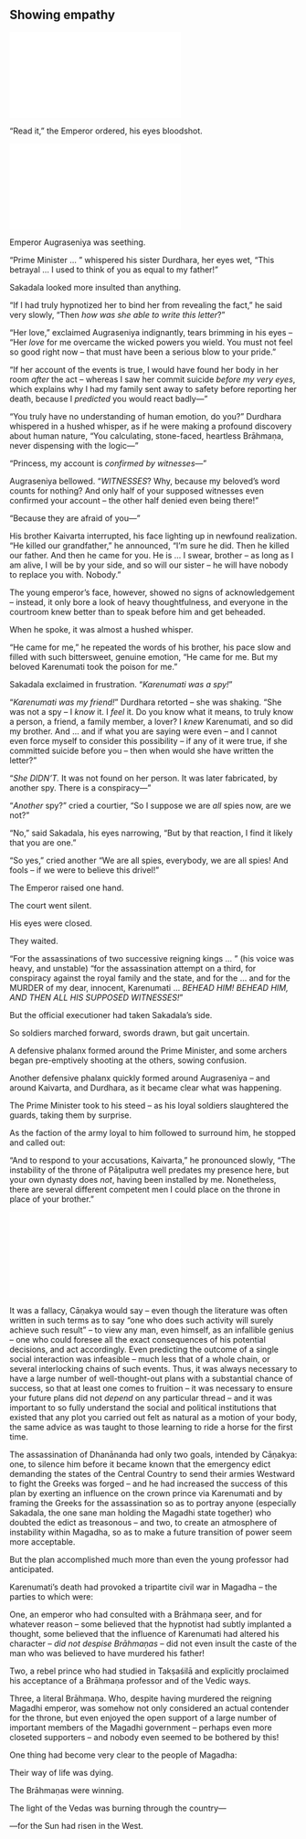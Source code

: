 ## Showing empathy
![law](../specials/quotes/arthasastra.md#law)

“Read it,” the Emperor ordered, his eyes bloodshot.

![rupakosa_augraseniya](../specials/letters_speeches/rupakosa_augraseniya.md)

Emperor Augraseniya was seething.

“Prime Minister … ” whispered his sister Durdhara, her eyes wet, “This betrayal … I used to think of you as equal to my father!”

Sakadala looked more insulted than anything.

“If I had truly hypnotized her to bind her from revealing the fact,” he said very slowly, “Then _how was she able to write this letter_?”

“Her love,” exclaimed Augraseniya indignantly, tears brimming in his eyes – “Her _love_ for me overcame the wicked powers you wield. You must not feel so good right now – that must have been a serious blow to your pride.”

“If her account of the events is true, I would have found her body in her room _after_ the act – whereas I saw her commit suicide _before my very eyes_, which explains why I had my family sent away to safety before reporting her death, because I _predicted_ you would react badly—”

“You truly have no understanding of human emotion, do you?” Durdhara whispered in a hushed whisper, as if he were making a profound discovery about human nature, “You calculating, stone-faced, heartless Brāhmaṇa, never dispensing with the logic—”

“Princess, my account is _confirmed by_ _witnesses_—”

Augraseniya bellowed. “_WITNESSES_? Why, because my beloved’s word counts for nothing? And only half of your supposed witnesses even confirmed your account – the other half denied even being there!”

“Because they are afraid of you—”

His brother Kaivarta interrupted, his face lighting up in newfound realization. “He killed our grandfather,” he announced, “I’m sure he did. Then he killed our father. And then he came for you. He is … I swear, brother – as long as I am alive, I will be by your side, and so will our sister – he will have nobody to replace you with. Nobody.”

The young emperor’s face, however, showed no signs of acknowledgement – instead, it only bore a look of heavy thoughtfulness, and everyone in the courtroom knew better than to speak before him and get beheaded.

When he spoke, it was almost a hushed whisper.

“He came for me,” he repeated the words of his brother, his pace slow and filled with such bittersweet, genuine emotion, “He came for me. But my beloved Karenumati took the poison for me.”

Sakadala exclaimed in frustration. “_Karenumati was a spy!_”

“_Karenumati was my friend!_” Durdhara retorted – she was shaking. “She was not a spy – I _know_ it. I _feel_ it. Do you know what it means, to truly know a person, a friend, a family member, a lover? I _knew_ Karenumati, and so did my brother. And … and if what you are saying were even – and I cannot even force myself to consider this possibility – if any of it were true, if she committed suicide before you – then when would she have written the letter?”

“_She DIDN’T._ It was not found on her person. It was later fabricated, by another spy. There is a conspiracy—”

“_Another_ spy?” cried a courtier, “So I suppose we are _all_ spies now, are we not?”

“No,” said Sakadala, his eyes narrowing, “But by that reaction, I find it likely that you are one.”

“So yes,” cried another “We are all spies, everybody, we are all spies! And fools – if we were to believe this drivel!”

The Emperor raised one hand.

The court went silent.

His eyes were closed.

They waited.

“For the assassinations of two successive reigning kings … ” (his voice was heavy, and unstable) “for the assassination attempt on a third, for conspiracy against the royal family and the state, and for the … and for the MURDER of my dear, innocent, Karenumati … _BEHEAD HIM! BEHEAD HIM, AND THEN ALL HIS SUPPOSED WITNESSES!_”

But the official executioner had taken Sakadala’s side.

So soldiers marched forward, swords drawn, but gait uncertain.

A defensive phalanx formed around the Prime Minister, and some archers began pre-emptively shooting at the others, sowing confusion.

Another defensive phalanx quickly formed around Augraseniya – and around Kaivarta, and Durdhara, as it became clear what was happening.

The Prime Minister took to his steed – as his loyal soldiers slaughtered the guards, taking them by surprise.

As the faction of the army loyal to him followed to surround him, he stopped and called out:

“And to respond to your accusations, Kaivarta,” he pronounced slowly, “The instability of the throne of Pāṭaliputra well predates my presence here, but your own dynasty does _not_, having been installed by me. Nonetheless, there are several different competent men I could place on the throne in place of your brother.”

![ravana_duryodhana](../specials/quotes/arthasastra.md#ravana_duryodhana)

It was a fallacy, Cāṇakya would say – even though the literature was often written in such terms as to say “one who does such activity will surely achieve such result” – to view any man, even himself, as an infallible genius – one who could foresee all the exact consequences of his potential decisions, and act accordingly. Even predicting the outcome of a single social interaction was infeasible – much less that of a whole chain, or several interlocking chains of such events. Thus, it was always necessary to have a large number of well-thought-out plans with a substantial chance of success, so that at least one comes to fruition – it was necessary to ensure your future plans did not _depend_ on any particular thread – and it was important to so fully understand the social and political institutions that existed that any plot you carried out felt as natural as a motion of your body, the same advice as was taught to those learning to ride a horse for the first time.

The assassination of Dhanānanda had only two goals, intended by Cāṇakya: one, to silence him before it became known that the emergency edict demanding the states of the Central Country to send their armies Westward to fight the Greeks was forged – and he had increased the success of this plan by exerting an influence on the crown prince via Karenumati and by framing the Greeks for the assassination so as to portray anyone (especially Sakadala, the one sane man holding the Magadhi state together) who doubted the edict as treasonous – and two, to create an atmosphere of instability within Magadha, so as to make a future transition of power seem more acceptable.

But the plan accomplished much more than even the young professor had anticipated.

Karenumati’s death had provoked a tripartite civil war in Magadha – the parties to which were:

One, an emperor who had consulted with a Brāhmaṇa seer, and for whatever reason – some believed that the hypnotist had subtly implanted a thought, some believed that the influence of Karenumati had altered his character – _did not despise Brāhmaṇas_ – did not even insult the caste of the man who was believed to have murdered his father!

Two, a rebel prince who had studied in Takṣaśilā and explicitly proclaimed his acceptance of a Brāhmaṇa professor and of the Vedic ways.

Three, a literal Brāhmaṇa. Who, despite having murdered the reigning Magadhi emperor, was somehow not only considered an actual contender for the throne, but even enjoyed the open support of a large number of important members of the Magadhi government – perhaps even more closeted supporters – and nobody even seemed to be bothered by this!

One thing had become very clear to the people of Magadha:

Their way of life was dying.

The Brāhmaṇas were winning.

The light of the Vedas was burning through the country—

—for the Sun had risen in the West.
